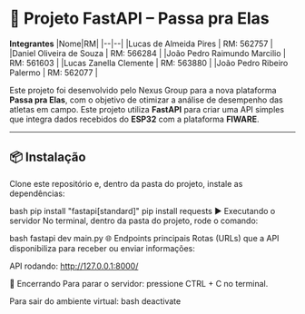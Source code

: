 # 🚀 Projeto FastAPI – Passa pra Elas
**Integrantes**
|Nome|RM|
|--|--|
|Lucas de Almeida Pires | RM: 562757 |
|Daniel Oliveira de Souza | RM: 566284 |
|João Pedro Raimundo Marcilio | RM: 561603 |
|Lucas Zanella Clemente | RM: 563880 |
|João Pedro Ribeiro Palermo | RM: 562077 |

Este projeto foi desenvolvido pelo Nexus Group para a nova plataforma **Passa pra Elas**, com o objetivo de otimizar a análise de desempenho das atletas em campo.
Este projeto utiliza **FastAPI** para criar uma API simples que integra dados recebidos do **ESP32** com a plataforma **FIWARE**.

---

## 📦 Instalação

Clone este repositório e, dentro da pasta do projeto, instale as dependências:

bash
pip install "fastapi[standard]"
pip install requests
▶️ Executando o servidor
No terminal, dentro da pasta do projeto, rode o comando:

bash
fastapi dev main.py
🌐 Endpoints principais
Rotas (URLs) que a API disponibiliza para receber ou enviar informações:

API rodando: http://127.0.0.1:8000/

🛑 Encerrando
Para parar o servidor: pressione CTRL + C no terminal.

Para sair do ambiente virtual:
bash
deactivate

